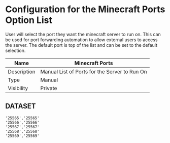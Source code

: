 # Configuration for the Minecraft Ports Option List

User will select the port they want the minecraft server to run on. This can be used for port forwarding automation to allow external users to access the server. The default port is top of the list and can be set to the default selection.

| Name        	| Minecraft Ports                               	|
|-------------	|-----------------------------------------------	|
| Description 	| Manual List of Ports for the Server to Run On 	|
| Type        	| Manual                                        	|
| Visibility  	| Private                                       	|

## DATASET
```
'25565','25565'
'25566','25566'
'25567','25567'
'25568','25568'
'25569','25569'
```

